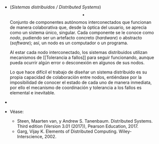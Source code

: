 - (_Sistemas distribuidos / Distributed Systems_) $$\bullet$$ Conjunto de componentes autónomos interconectados que funcionan de manera colaborativa que, desde la óptica del usuario, se aprecia como un sistema único, singular. Cada componente se le conoce como _nodo_, pudiendo ser un artefacto concreto (_hardware_) o abstracto (_software_); así, un nodo es un computador o un programa. 
  
  Al estar cada nodo interconectado, los sistemas distribuidos utilizan mecanismos de [[Tolerancia a fallos]] para seguir funcionando, aunque pueda ocurrir algún error o desconexión en algunos de sus nodos.
  
  Lo que hace difícil el trabajo de diseñar un sistema distribuido es su propia capacidad de colaboración entre nodos, entiéndase por la imposibilidad de conocer el estado de cada uno de manera inmediata, por ello el mecanismo de coordinación y tolerancia a los fallos es elemental e inevitable.
-
- Véase:
	- Steen, Maarten van, y Andrew S. Tanenbaum. Distributed Systems. Third edition (Version 3.01 (2017)), Pearson Education, 2017.
	- Garg, Vijay K. Elements of Distributed Computing. Wiley-Interscience, 2002.